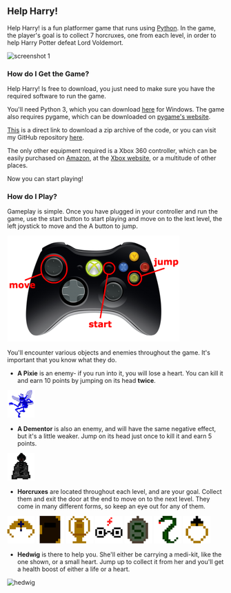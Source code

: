 ## Help Harry!

Help Harry! is a fun platformer game that runs using [Python](https://www.python.org/). In the game, the player's goal is to collect 7 horcruxes, one from each level, in order to help Harry Potter defeat Lord Voldemort.

![screenshot 1](assets/screenshot_1.jpg)

### How do I Get the Game?

Help Harry! Is free to download, you just need to make sure you have the required software to run the game. 

You'll need Python 3, which you can download [here](https://www.python.org/downloads/windows/) for Windows. The game also requires pygame, which can be downloaded on [pygame's website](https://www.pygame.org/).

[This](https://github.com/zoe-stuart/harry-potter-platformer/archive/master.zip) is a direct link to download a zip archive of the code, or you can visit my GitHub repository [here](https://github.com/zoe-stuart/harry-potter-platformer).

The only other equipment required is a Xbox 360 controller, which can be easily purchased on [Amazon](https://www.amazon.com/Microsoft-Wired-Controller-Windows-Console/dp/B004QRKWLA), at the [Xbox website](http://www.xbox.com/en-US/xbox-one/accessories/controllers/controller-cable-windows), or a multitude of other places.

Now you can start playing!

### How do I Play?

Gameplay is simple. Once you have plugged in your controller and run the game, use the start button to start playing and move on to the lext level, the left joystick to move and the A button to jump.

![controls_diagram](assets/xbox_controller.png)

You'll encounter various objects and enemies throughout the game. It's important that you know what they do. 

- **A Pixie** is an enemy- if you run into it, you will lose a heart. You can kill it and earn 10 points by jumping on its head **twice**. 

![pixie](assets/pixie_tb.png)

- **A Dementor** is also an enemy, and will have the same negative effect, but it's a little weaker. Jump on its head just once to kill it and earn 5 points. 

![dementor](assets/dementor_tb.png)

- **Horcruxes** are located throughout each level, and are your goal. Collect them and exit the door at the end to move on to the next level. They come in many different forms, so keep an eye out for any of them.

![horcrux1](assets/horcruxes/diadem_tb.png) ![horcrux2](assets/horcruxes/diary_tb.png) ![horcrux3](assets/horcruxes/goblet_tb.png) ![horcrux4](assets/horcruxes/harry_tb.png) ![horcrux5](assets/horcruxes/locket_tb.png) ![horcrux6](assets/horcruxes/nagini_tb.png) ![horcrux7](assets/horcruxes/ring_tb.png)

- **Hedwig** is there to help you. She'll either be carrying a medi-kit, like the one shown, or a small heart. Jump up to collect it from her and you'll get a health boost of either a life or a heart. 

![hedwig](assets/hedwig_down_tb.png)
